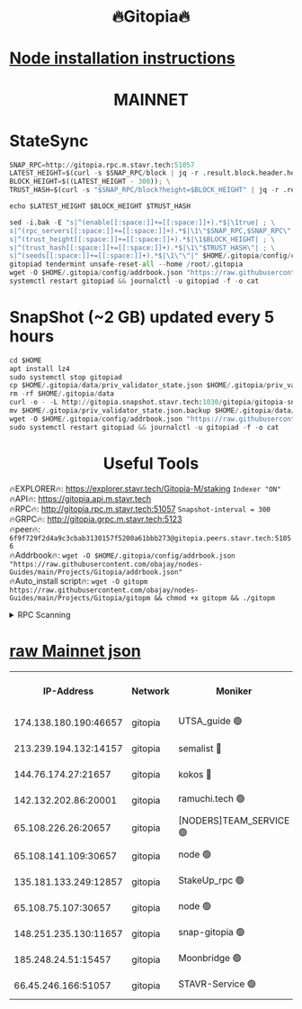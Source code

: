 <h1 align="center"> 🔥Gitopia🔥</h1>

[Node installation instructions](https://github.com/obajay/nodes-Guides/tree/main/Projects/Gitopia)
=

<h1 align="center"> MAINNET</h1>

# StateSync
```python
SNAP_RPC=http://gitopia.rpc.m.stavr.tech:51057
LATEST_HEIGHT=$(curl -s $SNAP_RPC/block | jq -r .result.block.header.height); \
BLOCK_HEIGHT=$((LATEST_HEIGHT - 300)); \
TRUST_HASH=$(curl -s "$SNAP_RPC/block?height=$BLOCK_HEIGHT" | jq -r .result.block_id.hash)

echo $LATEST_HEIGHT $BLOCK_HEIGHT $TRUST_HASH

sed -i.bak -E "s|^(enable[[:space:]]+=[[:space:]]+).*$|\1true| ; \
s|^(rpc_servers[[:space:]]+=[[:space:]]+).*$|\1\"$SNAP_RPC,$SNAP_RPC\"| ; \
s|^(trust_height[[:space:]]+=[[:space:]]+).*$|\1$BLOCK_HEIGHT| ; \
s|^(trust_hash[[:space:]]+=[[:space:]]+).*$|\1\"$TRUST_HASH\"| ; \
s|^(seeds[[:space:]]+=[[:space:]]+).*$|\1\"\"|" $HOME/.gitopia/config/config.toml
gitopiad tendermint unsafe-reset-all --home /root/.gitopia
wget -O $HOME/.gitopia/config/addrbook.json "https://raw.githubusercontent.com/obajay/nodes-Guides/main/Projects/Gitopia/addrbook.json"
systemctl restart gitopiad && journalctl -u gitopiad -f -o cat
```
# SnapShot (~2 GB) updated every 5 hours
```python
cd $HOME
apt install lz4
sudo systemctl stop gitopiad
cp $HOME/.gitopia/data/priv_validator_state.json $HOME/.gitopia/priv_validator_state.json.backup
rm -rf $HOME/.gitopia/data
curl -o - -L http://gitopia.snapshot.stavr.tech:1030/gitopia/gitopia-snap.tar.lz4 | lz4 -c -d - | tar -x -C $HOME/.gitopia --strip-components 2
mv $HOME/.gitopia/priv_validator_state.json.backup $HOME/.gitopia/data/priv_validator_state.json
wget -O $HOME/.gitopia/config/addrbook.json "https://raw.githubusercontent.com/obajay/nodes-Guides/main/Projects/Gitopia/addrbook.json"
sudo systemctl restart gitopiad && journalctl -u gitopiad -f -o cat
```
 <h1 align="center"> Useful Tools</h1>

🔥EXPLORER🔥:      https://explorer.stavr.tech/Gitopia-M/staking  `Indexer "ON"` \
🔥API🔥: 			 		 https://gitopia.api.m.stavr.tech \
🔥RPC🔥:           http://gitopia.rpc.m.stavr.tech:51057              `Snapshot-interval = 300` \
🔥GRPC🔥:          http://gitopia.grpc.m.stavr.tech:5123 \
🔥peer🔥:					 `6f9f729f2d4a9c3cbab3130157f5200a61bbb273@gitopia.peers.stavr.tech:51056` \
🔥Addrbook🔥:    ```wget -O $HOME/.gitopia/config/addrbook.json "https://raw.githubusercontent.com/obajay/nodes-Guides/main/Projects/Gitopia/addrbook.json"``` \
🔥Auto_install script🔥: ```wget -O gitopm https://raw.githubusercontent.com/obajay/nodes-Guides/main/Projects/Gitopia/gitopm && chmod +x gitopm && ./gitopm```


<details>
<summary>RPC Scanning</summary>

<h2 align="center"> We scan nodes in real time every 4 hours. And we provide the final result of RPC endpoints.
We cannot influence the operation of these nodes in any way. </h2>


```python
If Voting Power is higher than 0 --> then the Node is a validator of the network and may be subject to attack and be a potential threat to the chain.
```
```python
We marked such validators with a red symbol
```

</details>

[raw Mainnet json](https://rpc-check.gitopm.stavr.tech/gitopm/rpc-gitopm-result.json)
=

<table><tr><th>IP-Address</th><th>Network</th><th>Moniker</th><th>Latest Block Height</th><th>Earliest Block Height</th><th>Catching Up</th><th>Voting Power</th><th>Scan Time</th></tr><tr><td>174.138.180.190:46657</td><td>gitopia</td><td>UTSA_guide 🟢</td><td>10157190</td><td>6071990</td><td>False</td><td>0</td><td>2023-12-05T06:03:05.735014785UTC</td></tr><tr><td>213.239.194.132:14157</td><td>gitopia</td><td>semalist 🔴</td><td>10157228</td><td>6071990</td><td>False</td><td>429127</td><td>2023-12-05T06:03:25.040709015UTC</td></tr><tr><td>144.76.174.27:21657</td><td>gitopia</td><td>kokos 🔴</td><td>10157234</td><td>6071990</td><td>False</td><td>936373</td><td>2023-12-05T06:03:35.326437676UTC</td></tr><tr><td>142.132.202.86:20001</td><td>gitopia</td><td>ramuchi.tech 🟢</td><td>10157234</td><td>6548337</td><td>False</td><td>0</td><td>2023-12-05T06:03:34.697900095UTC</td></tr><tr><td>65.108.226.26:20657</td><td>gitopia</td><td>[NODERS]TEAM_SERVICE 🟢</td><td>10157245</td><td>6846001</td><td>False</td><td>0</td><td>2023-12-05T06:03:52.567868506UTC</td></tr><tr><td>65.108.141.109:30657</td><td>gitopia</td><td>node 🟢</td><td>10157233</td><td>6931333</td><td>False</td><td>0</td><td>2023-12-05T06:03:34.101660269UTC</td></tr><tr><td>135.181.133.249:12857</td><td>gitopia</td><td>StakeUp_rpc 🟢</td><td>10157234</td><td>8010001</td><td>False</td><td>0</td><td>2023-12-05T06:03:35.044810240UTC</td></tr><tr><td>65.108.75.107:30657</td><td>gitopia</td><td>node 🟢</td><td>10157241</td><td>8802845</td><td>False</td><td>0</td><td>2023-12-05T06:03:45.912203824UTC</td></tr><tr><td>148.251.235.130:11657</td><td>gitopia</td><td>snap-gitopia 🟢</td><td>10157233</td><td>9516001</td><td>False</td><td>0</td><td>2023-12-05T06:03:34.419541297UTC</td></tr><tr><td>185.248.24.51:15457</td><td>gitopia</td><td>Moonbridge 🟢</td><td>10157228</td><td>9781501</td><td>False</td><td>0</td><td>2023-12-05T06:03:25.472174047UTC</td></tr><tr><td>66.45.246.166:51057</td><td>gitopia</td><td>STAVR-Service 🟢</td><td>10157221</td><td>10155001</td><td>False</td><td>0</td><td>2023-12-05T06:03:14.509967880UTC</td></tr></table>
